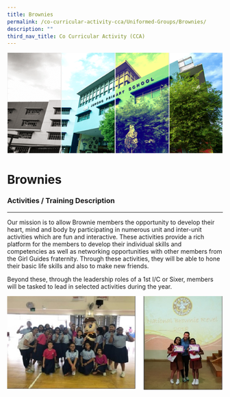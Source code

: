 ```yaml
---
title: Brownies
permalink: /co-curricular-activity-cca/Uniformed-Groups/Brownies/
description: ""
third_nav_title: Co Curricular Activity (CCA)
---
```


![](/images/Banner.png)

Brownies
========

### Activities / Training Description
---------------------------------

Our mission is to allow Brownie members the opportunity to develop their heart, mind and body by participating in numerous unit and inter-unit activities which are fun and interactive. These activities provide a rich platform for the members to develop their individual skills and competencies as well as networking opportunities with other members from the Girl Guides fraternity. Through these activities, they will be able to hone their basic life skills and also to make new friends.               
  
Beyond these, through the leadership roles of a 1st I/C or Sixer, members will be tasked to lead in selected activities during the year.


![](/images/Brownie_CCA2020.jpg)